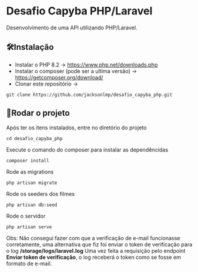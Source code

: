 # Desafio Capyba PHP/Laravel

Desenvolvimento de uma API utilizando PHP/Laravel.

## 🛠️Instalação 

- Instalar o PHP 8.2 -> https://www.php.net/downloads.php
- Instalar o composer (pode ser a ultima versão) -> https://getcomposer.org/download/
- Clonar este repositório ->
```
git clone https://github.com/jacksonlmp/desafio_capyba_php.git
```

## 🛞Rodar o projeto
Após ter os itens instalados, entre no diretório do projeto
```
cd desafio_capyba_php
```
Execute o comando do composer para instalar as dependêncidas
```
composer install
```
Rode as migrations
```
php artisan migrate
```
Rode os seeders dos filmes
```
php artisan db:seed
```
Rode o servidor
```
php artisan serve
```

Obs: Não consegui fazer com que a verificação de e-mail funcionasse corretamente, uma alternativa que fiz foi enviar o token de verificação para o log
**/storage/logs/laravel.log**
Uma vez feita a requisição pelo endpoint **Enviar token de verificação**, o log receberá o token como se fosse em formato de e-mail.


